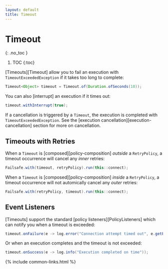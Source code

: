 ```yaml
---
layout: default
title: Timeout
---
```


# Timeout
{: .no_toc }

1. TOC
{:toc}

[Timeouts][Timeout] allow you to fail an execution with `TimeoutExceededException` if it takes too long to complete:

```java
Timeout<Object> timeout = Timeout.of(Duration.ofSeconds(10));
```

You can also [interrupt] an execution if it times out:

```java
timeout.withInterrupt(true);
```

If a cancellation is triggered by a `Timeout`, the execution is completed with `TimeoutExceededException`. See the [execution cancellation][execution-cancellation] section for more on cancellation.

## Timeouts with Retries

When a `Timeout` is [composed][policy-composition] _outside_ a `RetryPolicy`, a timeout occurrence will cancel any _inner_ retries:

```java
Failsafe.with(timeout, retryPolicy).run(this::connect);
```

When a `Timeout` is [composed][policy-composition] _inside_ a `RetryPolicy`, a timeout occurrence will not automically cancel any _outer_ retries:

```java
Failsafe.with(retryPolicy, timeout).run(this::connect);
```

## Event Listeners

[Timeouts] support the standard [policy listeners][PolicyListeners] which can notify you when a timeout is exceeded:

```java
timeout.onFailure(e -> log.error("Connection attempt timed out", e.getFailure()));
```

Or when an execution completes and the timeout is not exceeded:

```java
timeout.onSuccess(e -> log.info("Execution completed on time"));
```

{% include common-links.html %}